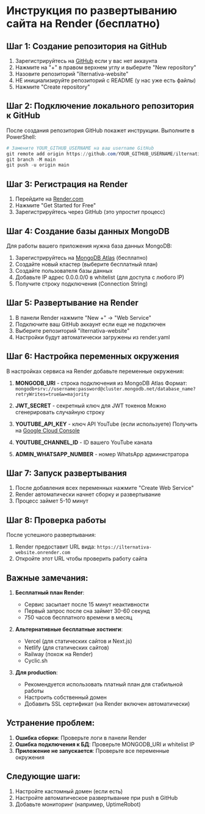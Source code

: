# Инструкция по развертыванию сайта на Render (бесплатно)

## Шаг 1: Создание репозитория на GitHub

1. Зарегистрируйтесь на [GitHub](https://github.com) если у вас нет аккаунта
2. Нажмите на "+" в правом верхнем углу и выберите "New repository"
3. Назовите репозиторий "ilternativa-website"
4. НЕ инициализируйте репозиторий с README (у нас уже есть файлы)
5. Нажмите "Create repository"

## Шаг 2: Подключение локального репозитория к GitHub

После создания репозитория GitHub покажет инструкции. Выполните в PowerShell:

```powershell
# Замените YOUR_GITHUB_USERNAME на ваш username GitHub
git remote add origin https://github.com/YOUR_GITHUB_USERNAME/ilternativa-website.git
git branch -M main
git push -u origin main
```

## Шаг 3: Регистрация на Render

1. Перейдите на [Render.com](https://render.com)
2. Нажмите "Get Started for Free"
3. Зарегистрируйтесь через GitHub (это упростит процесс)

## Шаг 4: Создание базы данных MongoDB

Для работы вашего приложения нужна база данных MongoDB:

1. Зарегистрируйтесь на [MongoDB Atlas](https://www.mongodb.com/cloud/atlas) (бесплатно)
2. Создайте новый кластер (выберите бесплатный план)
3. Создайте пользователя базы данных
4. Добавьте IP адрес 0.0.0.0/0 в whitelist (для доступа с любого IP)
5. Получите строку подключения (Connection String)

## Шаг 5: Развертывание на Render

1. В панели Render нажмите "New +" → "Web Service"
2. Подключите ваш GitHub аккаунт если еще не подключен
3. Выберите репозиторий "ilternativa-website"
4. Настройки будут автоматически загружены из render.yaml

## Шаг 6: Настройка переменных окружения

В настройках сервиса на Render добавьте переменные окружения:

1. **MONGODB_URI** - строка подключения из MongoDB Atlas
   Формат: `mongodb+srv://username:password@cluster.mongodb.net/database_name?retryWrites=true&w=majority`

2. **JWT_SECRET** - секретный ключ для JWT токенов
   Можно сгенерировать случайную строку

3. **YOUTUBE_API_KEY** - ключ API YouTube (если используете)
   Получить на [Google Cloud Console](https://console.cloud.google.com)

4. **YOUTUBE_CHANNEL_ID** - ID вашего YouTube канала

5. **ADMIN_WHATSAPP_NUMBER** - номер WhatsApp администратора

## Шаг 7: Запуск развертывания

1. После добавления всех переменных нажмите "Create Web Service"
2. Render автоматически начнет сборку и развертывание
3. Процесс займет 5-10 минут

## Шаг 8: Проверка работы

После успешного развертывания:
1. Render предоставит URL вида: `https://ilternativa-website.onrender.com`
2. Откройте этот URL чтобы проверить работу сайта

## Важные замечания:

1. **Бесплатный план Render**:
   - Сервис засыпает после 15 минут неактивности
   - Первый запрос после сна займет 30-60 секунд
   - 750 часов бесплатного времени в месяц

2. **Альтернативные бесплатные хостинги**:
   - Vercel (для статических сайтов и Next.js)
   - Netlify (для статических сайтов)
   - Railway (похож на Render)
   - Cyclic.sh

3. **Для production**:
   - Рекомендуется использовать платный план для стабильной работы
   - Настроить собственный домен
   - Добавить SSL сертификат (на Render включен автоматически)

## Устранение проблем:

1. **Ошибка сборки**: Проверьте логи в панели Render
2. **Ошибка подключения к БД**: Проверьте MONGODB_URI и whitelist IP
3. **Приложение не запускается**: Проверьте все переменные окружения

## Следующие шаги:

1. Настройте кастомный домен (если есть)
2. Настройте автоматическое развертывание при push в GitHub
3. Добавьте мониторинг (например, UptimeRobot)
